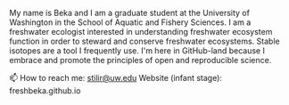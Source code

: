 My name is Beka and I am a graduate student at the University of Washington in the School of Aquatic and Fishery Sciences. I am a freshwater ecologist interested in understanding freshwater ecosystem function in order to steward and conserve freshwater ecosystems. Stable isotopes are a tool I frequently use. I'm here in GitHub-land because I embrace and promote the principles of open and reproducible science. 

📫 How to reach me: stilir@uw.edu
Website (infant stage): freshbeka.github.io 

